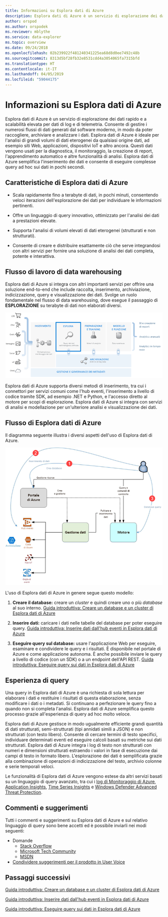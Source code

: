 ```yaml
---
title: Informazioni su Esplora dati di Azure
description: Esplora dati di Azure è un servizio di esplorazione dei dati rapido e a scalabilità elevata per dati di log e di telemetria.
author: orspod
ms.author: orspodek
ms.reviewer: mblythe
ms.service: data-explorer
ms.topic: overview
ms.date: 09/24/2018
ms.openlocfilehash: 02b239922f481240341225ea68d8d0ee7492c48b
ms.sourcegitcommit: 8313d5bf28fb32e8531cdd4a3054065fa7315bfd
ms.translationtype: HT
ms.contentlocale: it-IT
ms.lasthandoff: 04/05/2019
ms.locfileid: "59044175"
---
```

# <a name="what-is-azure-data-explorer"></a>Informazioni su Esplora dati di Azure

Esplora dati di Azure è un servizio di esplorazione dei dati rapido e a scalabilità elevata per dati di log e di telemetria. Consente di gestire i numerosi flussi di dati generati dal software moderno, in modo da poter raccogliere, archiviare e analizzare i dati. Esplora dati di Azure è ideale per l'analisi di grandi volumi di dati eterogenei da qualsiasi origine dati, ad esempio siti Web, applicazioni, dispositivi IoT e altro ancora. Questi dati vengono usati per la diagnostica, il monitoraggio, la creazione di report, l'apprendimento automatico e altre funzionalità di analisi. Esplora dati di Azure semplifica l'inserimento dei dati e consente di eseguire complesse query ad hoc sui dati in pochi secondi.

## <a name="what-makes-azure-data-explorer-unique"></a>Caratteristiche di Esplora dati di Azure

- Scala rapidamente fino a terabyte di dati, in pochi minuti, consentendo veloci iterazioni dell'esplorazione dei dati per individuare le informazioni pertinenti.

- Offre un linguaggio di query innovativo, ottimizzato per l'analisi dei dati a prestazioni elevate.

- Supporta l'analisi di volumi elevati di dati eterogenei (strutturati e non strutturati).

- Consente di creare e distribuire esattamente ciò che serve integrandosi con altri servizi per fornire una soluzione di analisi dei dati completa, potente e interattiva.

## <a name="data-warehousing-workflow"></a>Flusso di lavoro di data warehousing

Esplora dati di Azure si integra con altri importanti servizi per offrire una soluzione end-to-end che include raccolta, inserimento, archiviazione, indicizzazione, query e visualizzazione dei dati. Svolge un ruolo fondamentale nel flusso di data warehousing, dove esegue il passaggio di **ESPLORAZIONE** su terabyte di dati non elaborati diversi.

![Diagramma del data warehouse](media/data-explorer-overview/data-warehouse.png)

Esplora dati di Azure supporta diversi metodi di inserimento, tra cui i connettori per servizi comuni come l'hub eventi, l'inserimento a livello di codice tramite SDK, ad esempio .NET e Python, e l'accesso diretto al motore per scopi di esplorazione. Esplora dati di Azure si integra con servizi di analisi e modellazione per un'ulteriore analisi e visualizzazione dei dati.

## <a name="azure-data-explorer-flow"></a>Flusso di Esplora dati di Azure

Il diagramma seguente illustra i diversi aspetti dell'uso di Esplora dati di Azure.

![Flusso di Esplora dati di Azure](media/data-explorer-overview/workflow.png)

L'uso di Esplora dati di Azure in genere segue questo modello:

1. **Creare il database:** creare un *cluster* e quindi creare uno o più *database* al suo interno. [Guida introduttiva: Creare un database e un cluster di Esplora dati di Azure](create-cluster-database-portal.md)

1. **Inserire dati:** caricare i dati nelle tabelle del database per poter eseguire query. [Guida introduttiva: Inserire dati dall'hub eventi in Esplora dati di Azure](ingest-data-event-hub.md)

1. **Eseguire query sul database:** usare l'applicazione Web per eseguire, esaminare e condividere le query e i risultati. È disponibile nel portale di Azure e come applicazione autonoma. È anche possibile inviare le query a livello di codice (con un SDK) o a un endpoint dell'API REST. [Guida introduttiva: Eseguire query sui dati in Esplora dati di Azure](web-query-data.md)

## <a name="query-experience"></a>Esperienza di query

Una query in Esplora dati di Azure è una richiesta di sola lettura per elaborare i dati e restituire i risultati di questa elaborazione, senza modificare i dati o i metadati. Si continuano a perfezionare le query fino a quando non si completa l'analisi. Esplora dati di Azure semplifica questo processo grazie all'esperienza di query ad hoc molto veloce.

Esplora dati di Azure gestisce in modo ugualmente efficiente grandi quantità di dati strutturati, semi-strutturati (tipi annidati simili a JSON) e non strutturati (con testo libero). Consente di cercare termini di testo specifici, individuare determinati eventi ed eseguire calcoli basati su metriche sui dati strutturati. Esplora dati di Azure integra i log di testo non strutturati con numeri e dimensioni strutturati estraendo i valori in fase di esecuzione dai campi di testo in formato libero. L'esplorazione dei dati è semplificata grazie alla combinazione di operazioni di indicizzazione del testo, archivio colonne e serie temporali veloci.

Le funzionalità di Esplora dati di Azure vengono estese da altri servizi basati su un linguaggio di query avanzato, tra cui i [log di Monitoraggio di Azure](/azure/log-analytics/), [Application Insights](/azure/application-insights/), [Time Series Insights](/azure/time-series-insights/) e [Windows Defender Advanced Threat Protection](/windows/security/threat-protection/windows-defender-atp/windows-defender-advanced-threat-protection/).

## <a name="feedback"></a>Commenti e suggerimenti

Tutti i commenti e suggerimenti su Esplora dati di Azure e sul relativo linguaggio di query sono bene accetti ed è possibile inviarli nei modi seguenti:

- Domande
  - [Stack Overflow](https://stackoverflow.com/questions/tagged/azure-data-explorer)
  - [Microsoft Tech Community](https://techcommunity.microsoft.com/t5/Azure-Data-Explorer/bd-p/Kusto)
  - [MSDN](https://social.msdn.microsoft.com/Forums/en-US/home?forum=AzureKusto)
- [Condividere suggerimenti per il prodotto in User Voice](https://aka.ms/AzureDataExplorer.UserVoice)

## <a name="next-steps"></a>Passaggi successivi

[Guida introduttiva: Creare un database e un cluster di Esplora dati di Azure](create-cluster-database-portal.md)

[Guida introduttiva: Inserire dati dall'hub eventi in Esplora dati di Azure](ingest-data-event-hub.md)

[Guida introduttiva: Eseguire query sui dati in Esplora dati di Azure](web-query-data.md)
